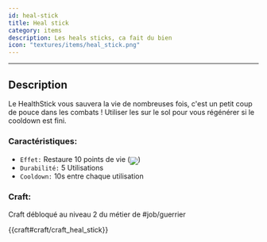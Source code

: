 ```yaml
---
id: heal-stick
title: Heal stick
category: items
description: Les heals sticks, ca fait du bien
icon: "textures/items/heal_stick.png"
---
```

___
## Description

Le HealthStick vous sauvera la vie de nombreuses fois, c'est un petit coup de pouce dans les combats !
Utiliser les sur le sol pour vous régénérer si le cooldown est fini.

### Caractéristiques:

* ``Effet:`` Restaure 10 points de vie (<img src="https://user-images.githubusercontent.com/66992287/148552833-5dca13e9-6fd3-455f-9043-ad5968730f4d.png" style='display: inline-block;position: relative;top: 6px;'>)
* ``Durabilité:`` 5 Utilisations
* ``Cooldown:`` 10s entre chaque utilisation
    
### Craft: 

Craft débloqué au niveau 2 du métier de #job/guerrier

{{craft#craft/craft_heal_stick}}
